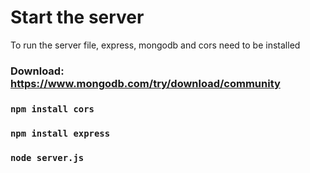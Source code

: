 # Start the server

To run the server file, express, mongodb and cors need to be installed

### Download: https://www.mongodb.com/try/download/community

### `npm install cors`
### `npm install express`
### `node server.js`

